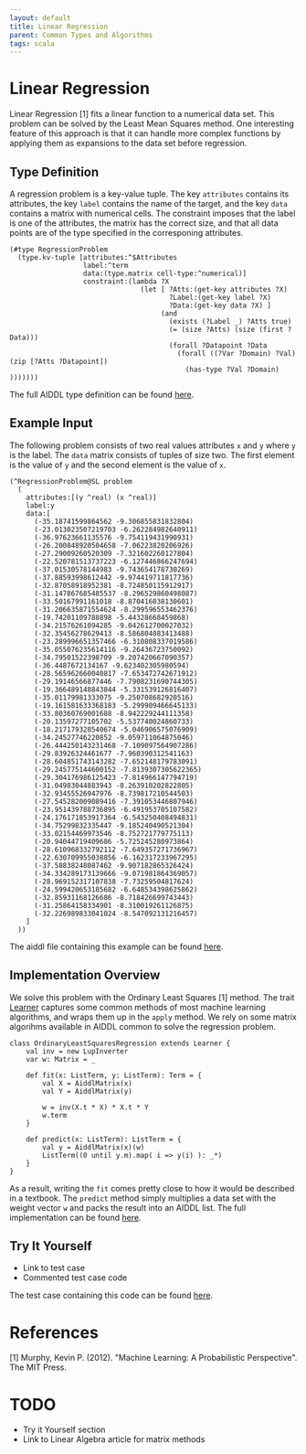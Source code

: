 ```yaml
---
layout: default
title: Linear Regression
parent: Common Types and Algorithms
tags: scala
---
```


# Linear Regression

Linear Regression [1] fits a linear function to a numerical data set.  This
problem can be solved by the Least Mean Squares method. One interesting feature
of this approach is that it can handle more complex functions by applying them
as expansions to the data set before regression.

## Type Definition

A regression problem is a key-value tuple. The key `attributes` contains its
attributes, the key `label` contains the name of the target, and the key `data`
contains a matrix with numerical cells. The constraint imposes that the label is
one of the attributes, the matrix has the correct size, and that all data points
are of the type specified in the corresponing attributes.

    (#type RegressionProblem
      (type.kv-tuple [attributes:^$Attributes
                      label:^term
                      data:(type.matrix cell-type:^numerical)]
                      constraint:(lambda ?X
                                    (let [ ?Atts:(get-key attributes ?X)
                                           ?Label:(get-key label ?X)
                                           ?Data:(get-key data ?X) ]
                                         (and
                                           (exists (?Label _) ?Atts true)
                                           (= (size ?Atts) (size (first ?Data)))
                                           (forall ?Datapoint ?Data
                                             (forall ((?Var ?Domain) ?Val) (zip [?Atts ?Datapoint])
                                               (has-type ?Val ?Domain) )))))))


The full AIDDL type definition can be found [here]().

## Example Input

The following problem consists of two real values attributes `x` and `y` where
`y` is the label. The `data` matrix consists of tuples of size two. The first element is the value of `y` and the second element is the value of `x`.

    (^RegressionProblem@SL problem
      (
        attributes:[(y ^real) (x ^real)]
        label:y
        data:[
          (-35.18741599864562 -9.306855831832804)
          (-23.013023507219703 -6.262284982640911)
          (-36.97623661135576 -9.754119431990931)
          (-26.200848920504658 -7.06223820206926)
          (-27.29009260520309 -7.321602260127804)
          (-22.520781513737223 -6.127446866247694)
          (-37.01530578144983 -9.743654178730269)
          (-37.88593998612442 -9.974419711817736)
          (-32.87058918952381 -8.724850115912917)
          (-31.147867685485537 -8.296529860498087)
          (-33.50167991161018 -8.870416038130601)
          (-31.206635871554624 -8.299596553462376)
          (-19.74201109788898 -5.44328668459868)
          (-34.21576261094285 -9.042612700027032)
          (-32.35456278629413 -8.586804083413488)
          (-23.289996651357466 -6.310808337019586)
          (-35.055076235614116 -9.26436723750092)
          (-34.79501522398709 -9.207420667090357)
          (-36.4487672134167 -9.623402305980594)
          (-28.565962660040817 -7.653472742671912)
          (-29.19146566877446 -7.7908231690744305)
          (-19.366489148843844 -5.331539126816407)
          (-35.01179981333075 -9.250708682920516)
          (-19.161581633368183 -5.299909466645133)
          (-33.80360769001688 -8.942229244111358)
          (-20.13597277105702 -5.537740024860733)
          (-18.217179328540674 -5.046906575076909)
          (-34.24527746220852 -9.059711064875046)
          (-26.444250143231468 -7.109097564907286)
          (-29.83926324461677 -7.960390312541163)
          (-28.604851743143282 -7.652148179783091)
          (-29.245775144600152 -7.8139307305622365)
          (-29.304176986125423 -7.814966147794719)
          (-31.04983044883943 -8.263910202822805)
          (-32.93455526947976 -8.739817210544503)
          (-27.545282009089416 -7.391053446807946)
          (-23.951439788736895 -6.491953705107582)
          (-24.176171853917364 -6.543250408494831)
          (-34.75299832335447 -9.185240490521304)
          (-33.02154469973546 -8.752721779775113)
          (-20.94044719409686 -5.725245280973864)
          (-28.610968332792112 -7.649357271736967)
          (-22.630709955038856 -6.162317233967295)
          (-37.58838248087462 -9.907182865326424)
          (-34.334289173139666 -9.071981864369057)
          (-28.969152317107838 -7.73259504817624)
          (-24.599420653185682 -6.648534398625862)
          (-32.85931168126686 -8.718426699743443)
          (-31.25864158334901 -8.310019261126875)
          (-32.226989833041024 -8.547092131216457)
        ]
      ))

The aiddl file containing this example can be found
[here]().

## Implementation Overview

We solve this problem with the Ordinary Least Squares [1] method.  The trait
[Learner](../../scala/src/main/scala/org/aiddl/common/scala/learning/supervised/Learner.scala)
captures some common methods of most machine learning algorithms, and wraps them
up in the `apply` method. We rely on some matrix algorihms available in AIDDL
common to solve the regression problem. 

    class OrdinaryLeastSquaresRegression extends Learner {
        val inv = new LupInverter
        var w: Matrix = _
    
        def fit(x: ListTerm, y: ListTerm): Term = {
            val X = AiddlMatrix(x)
            val Y = AiddlMatrix(y)
     
            w = inv(X.t * X) * X.t * Y
            w.term
        }
    
        def predict(x: ListTerm): ListTerm = {
            val y = AiddlMatrix(x)(w)
            ListTerm((0 until y.m).map( i => y(i) ): _*)
        }
    }

As a result, writing the `fit` comes pretty close to how it would be described
in a textbook. The `predict` method simply multiplies a data set with the weight
vector `w` and packs the result into an AIDDL list.  The full implementation can
be found
[here]().

## Try It Yourself

- Link to test case
- Commented test case code


The test case containing this code can be found [here]().

# References

[1] Murphy, Kevin P. (2012). "Machine Learning: A Probabilistic Perspective". The MIT Press.

# TODO

- Try it Yourself section
- Link to Linear Algebra article for matrix methods
